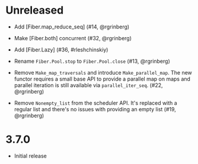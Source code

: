 # Unreleased

- Add [Fiber.map_reduce_seq] (#14, @rgrinberg)

- Make [Fiber.both] concurrent (#32, @rgrinberg)

- Add [Fiber.Lazy] (#36, #rleshchinskiy)

- Rename `Fiber.Pool.stop` to `Fiber.Pool.close` (#13, @rgrinberg)

- Remove `Make_map_traversals` and introduce `Make_parallel_map`. The new
  functor requires a small base API to provide a parallel map on maps and
  parallel iteration is still available via `parallel_iter_seq`. (#22,
  @rgrinberg)

- Remove `Nonempty_list` from the scheduler API. It's replaced with a regular
  list and there's no issues with providing an empty list (#19, @rgrinberg)

# 3.7.0

- Initial release
